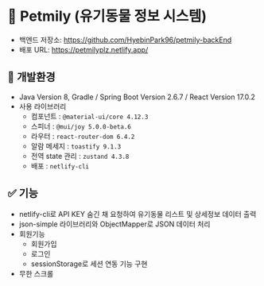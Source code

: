 # 📌 Petmily (유기동물 정보 시스템)

* 백엔드 저장소: https://github.com/HyebinPark96/petmily-backEnd
* 배포 URL: https://petmilyplz.netlify.app/

## 🔨 개발환경
* Java Version 8, Gradle / Spring Boot Version 2.6.7 / React Version 17.0.2
* 사용 라이브러리
  <!-- * 테이블 : `material-table 1.69.3`
  * 차트 : `amchart4 4.10.22`  
  * 탭 : `material-ui/core 4.12.3` -->
  * 컴포넌트 : `@material-ui/core 4.12.3`
  * 스피너 : `@mui/joy 5.0.0-beta.6`
  * 라우터 : `react-router-dom 6.4.2`
  * 알람 메세지 : `toastify 9.1.3` 
  * 전역 state 관리 : `zustand 4.3.8` 
  * 배포 : `netlify-cli`
## ✅ 기능
 * netlify-cli로 API KEY 숨긴 채 요청하여 유기동물 리스트 및 상세정보 데이터 출력
 * json-simple 라이브러리와 ObjectMapper로 JSON 데이터 처리
 * 회원기능
   * 회원가입
   * 로그인
   * sessionStorage로 세션 연동 기능 구현
* 무한 스크롤
  <!-- * 탭 메뉴 구현
    * 1번 탭 게시판, 2번 탭 차트
  * 글 리스트
    * 글 번호, 제목, 작성자, 작성 일자
    * 컬럼별 정렬
  * [Modal] 글 등록
    * 입력 항목 : 작성자명, 비밀번호, 제목, 내용
  * [Modal] 글 수정
    * 비밀번호 확인 후 수정 Modal Open
  * [Modal] 글 삭제
    * 비밀번호 확인 후 삭제 Modal Open
        * 삭제 전 사용자 최종 확인 Modal 필요
  * Pagination 구현
  * 글 등록, 수정 시 첨부 파일 추가 기능
    * 첨부 파일 존재 시 글 리스트에서 아이콘 표시
  * 조회수 표시
  * 게시글 검색 기능
  * 차트
    * 컬럼차트 : 일자별 게시글 수 --> 
<!-- ## ✅ 피드백
  * @ControllerAdvice를 이용한 예외처리
  * 마이바티스 여러 if문보다 choose when문으로 코드 줄이기
  * 페이징 처리 : 네트워크 preview/response를 참고하여 페이지당 전체 게시글을 불러오는 방식에서 
                  페이지당 게시글 개수만큼만 들고오기
  * 무분별한 console.log() 대신 개발자도구를 이용한 디버깅
  * 컴포넌트 분리 및 props로 state 넘겨주기
  * state는 상태관리를 위해 필요한 것이므로 일회성 용도는 변수로 관리
  * 가급적 useRef 지양
  * 구조분해할당(spread 등) 학습 -->
